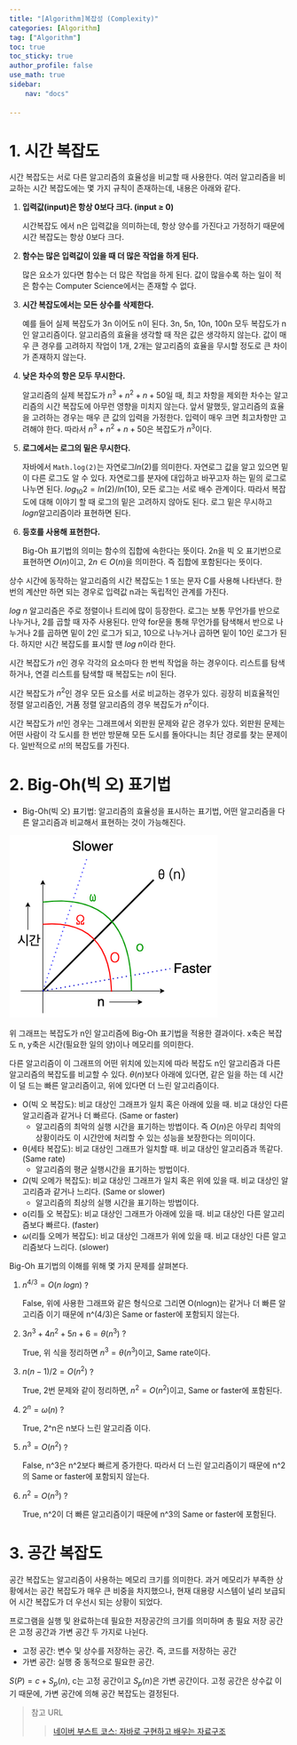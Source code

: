 ```yaml
---
title: "[Algorithm]복잡성 (Complexity)"
categories: [Algorithm]
tag: ["Algorithm"]
toc: true
toc_sticky: true
author_profile: false
use_math: true
sidebar:
    nav: "docs"

---
```


# 1. 시간 복잡도

시간 복잡도는 서로 다른 알고리즘의 효율성을 비교할 때 사용한다. 여러 알고리즘을 비교하는 시간 복잡도에는 몇 가지 규칙이 존재하는데, 내용은 아래와 같다.

1. **입력값(input)은 항상 0보다 크다. (input ≥ 0)**

   시간복잡도 에서 n은 입력값을 의미하는데, 항상 양수를 가진다고 가정하기 때문에 시간 복잡도는 항상 0보다 크다.

2. **함수는 많은 입력값이 있을 때 더 많은 작업을 하게 된다.**

   많은 요소가 있다면 함수는 더 많은 작업을 하게 된다. 값이 많을수록 하는 일이 적은 함수는 Computer Science에서는 존재할 수 없다.

3. **시간 복잡도에서는 모든 상수를 삭제한다.**

   예를 들어 실제 복잡도가 3n 이어도 n이 된다. 3n, 5n, 10n, 100n 모두 복잡도가 n인 알고리즘이다. 알고리즘의 효율을 생각할 때 작은 값은 생각하지 않는다. 값이 매우 큰 경우를 고려하지 작업이 1개, 2개는 알고리즘의 효율을 무시할 정도로 큰 차이가 존재하지 않는다.

4. **낮은 차수의 항은 모두 무시한다.**

   알고리즘의 실제 복잡도가 $n^3 + n^2 + n + 50$일 때, 최고 차항을 제외한 차수는 알고리즘의 시간 복잡도에 아무런 영향을 미치지 않는다. 앞서 말했듯, 알고리즘의 효율을 고려하는 경우는 매우 큰 값의 입력을 가정한다. 입력이 매우 크면 최고차항만 고려해야 한다. 따라서 $n^3 + n^2 + n + 50$은 복잡도가 $n^3$이다.

5. **로그에서는 로그의 밑은 무시한다.**

   자바에서 `Math.log(2)`는 자연로그$ln(2)$를 의미한다. 자연로그 값을 알고 있으면 밑이 다른 로그도 알 수 있다. 자연로그를 분자에 대입하고 바꾸고자 하는 밑의 로그로 나누면 된다.
   $log_{10}2 = ln(2) / ln(10)$, 모든 로그는 서로 배수 관계이다. 따라서 복잡도에 대해 이야기 할 때 로그의 밑은 고려하지 않아도 된다. 로그 밑은 무시하고 $log n$알고리즘이라 표현하면 된다.

6. **등호를 사용해 표현한다.**

   Big-Oh 표기법의 의미는 함수의 집합에 속한다는 뜻이다. 2n을 빅 오 표기번으로 표현하면 $O(n)$이고,
   $2n \in O(n)$을 의미한다. 즉 집합에 포함된다는 뜻이다.

상수 시간에 동작하는 알고리즘의 시간 복잡도는 1 또는 문자 C를 사용해 나타낸다. 한 번의 계산만 하면 되는 경우로 입력값 n과는 독립적인 관계를 가진다.

$log\ n$ 알고리즘은 주로 정렬이나 트리에 많이 등장한다. 로그는 보통 무언가를 반으로 나누거나, 2를 곱할 때 자주 사용된다. 만약 for문을 통해 무언가를 탐색해서 반으로 나누거나 2를 곱하면 밑이 2인 로그가 되고, 10으로 나누거나 곱하면 밑이 10인 로그가 된다. 하지만 시간 복잡도를 표시할 땐 $log\ n$이라 한다.

시간 복잡도가 $n$인 경우 각각의 요소마다 한 번씩 작업을 하는 경우이다. 리스트를 탐색하거나, 연결 리스트를 탐색할 때 복잡도는 $n$이 된다.

시간 복잡도가 $n^2$인 경우 모든 요소를 서로 비교하는 경우가 있다. 굉장히 비효율적인 정렬 알고리즘인, 거품 정렬 알고리즘의 경우 복잡도가 $n^2$이다.

시간 복잡도가 $n!$인 경우는 그래프에서 외판원 문제와 같은 경우가 있다. 외판원 문제는 어떤 사람이 각 도시를 한 번만 방문해 모든 도시를 돌아다니는 최단 경로를 찾는 문제이다. 일반적으로 $n!$의 복잡도를 가진다.



# 2. Big-Oh(빅 오) 표기법

- Big-Oh(빅 오) 표기법: 알고리즘의 효율성을 표시하는 표기법, 어떤 알고리즘을 다른 알고리즘과 비교해서 표현하는 것이 가능해진다.

![복잡도 그래프](/assets/images/algorithm/ComplexityGraph.png "복잡도 그래프")

위 그래프는 복잡도가 n인 알고리즘에 Big-Oh 표기법을 적용한 결과이다. x축은 복잡도 n, y축은 시간(필요한 일의 양)이나 메모리를 의미한다.

다른 알고리즘이 이 그래프의 어떤 위치에 있는지에 따라 복잡도 n인 알고리즘과 다른 알고리즘의 복잡도를 비교할 수 있다. $θ(n)$보다 아래에 있다면, 같은 일을 하는 데 시간이 덜 드는 빠른 알고리즘이고, 위에 있다면 더 느린 알고리즘이다.

- O(빅 오 복잡도): 비교 대상인 그래프가 일치 혹은 아래에 있을 때. 비교 대상인 다른 알고리즘과 같거나 더 빠르다. (Same or faster)
  - 알고리즘의 최악의 실행 시간을 표기하는 방법이다. 즉 $O(n)$은 아무리 최악의 상황이라도 이 시간안에 처리할 수 있는 성능을 보장한다는 의미이다.
- θ(세타 복잡도): 비교 대상인 그래프가 일치할 때. 비교 대상인 알고리즘과 똑같다. (Same rate)
  - 알고리즘의 평균 실행시간을 표기하는 방법이다.
- $\Omega$(빅 오메가 복잡도): 비교 대상인 그래프가 일치 혹은 위에 있을 때. 비교 대상인 알고리즘과 같거나 느리다. (Same or slower)
  - 알고리즘의 최상의 실행 시간을 표기하는 방법이다.
- o(리틀 오 복잡도): 비교 대상인 그래프가 아래에 있을 때. 비교 대상인 다른 알고리즘보다 빠르다. (faster)
- $\omega$(리틀 오메가 복잡도): 비교 대상인 그래프가 위에 있을 때. 비교 대상인 다른 알고리즘보다 느리다. (slower)

Big-Oh 표기법의 이해를 위해 몇 가지 문제를 살펴본다.

1. $n^{4/3} = O(n\ logn)$ ?

   False, 위에 사용한 그래프와 같은 형식으로 그리면 O(nlogn)는 같거나 더 빠른 알고리즘 이기 때문에 n^(4/3)은 Same or faster에 포함되지 않는다.

2. $3n^3 + 4n^2 + 5n + 6 = \theta(n^3)$ ?

   True, 위 식을 정리하면 $n^3 = \theta(n^3)$이고, Same rate이다.

3. $n(n-1)/2 = O(n^2)$ ?

   True, 2번 문제와 같이 정리하면, $n^2 = O(n^2)$이고, Same or faster에 포함된다.

4. $2^n = \omega(n)$ ?

   True, 2^n은 n보다 느린 알고리즘 이다.

5. $n^3 = O(n^2)$ ?

   False, n^3은 n^2보다 빠르게 증가한다. 따라서 더 느린 알고리즘이기 때문에 n^2의 Same or faster에 포함되지 않는다.

6. $n^2 = O(n^3)$ ?

   True, n^2이 더 빠른 알고리즘이기 때문에 n^3의 Same or faster에 포함된다.



# 3. 공간 복잡도

공간 복잡도는 알고리즘이 사용하는 메모리 크기를 의미한다. 과거 메모리가 부족한 상황에서는 공간 복잡도가 매우 큰 비중을 차지했으나, 현재 대용량 시스템이 널리 보급되어 시간 복잡도가 더 우선시 되는 상황이 되었다.

프로그램을 실행 및 완료하는데 필요한 저장공간의 크기를 의미하며 총 필요 저장 공간은 고정 공간과 가변 공간 두 가지로 나뉜다.

- 고정 공간: 변수 및 상수를 저장하는 공간. 즉, 코드를 저장하는 공간
- 가변 공간: 실행 중 동적으로 필요한 공간.

$S(P) = c + S_{p}(n)$, c는 고정 공간이고 $S_{p}(n)$은 가변 공간이다. 고정 공간은 상수값 이기 때문에, 가변 공간에 의해 공간 복잡도는 결정된다.



> 참고 URL
>
> > [네이버 부스트 코스: 자바로 구현하고 배우는 자료구조](https://www.boostcourse.org/cs204/joinLectures/145114)
